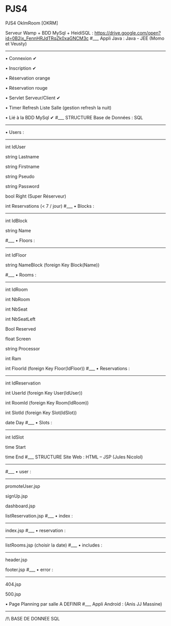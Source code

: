 # PJS4
PJS4 OklmRoom [OKRM]

Serveur Wamp + BDD MySql + HeidiSQL : https://drive.google.com/open?id=0B2jx_FennHRJdTRqZk0xaGNCM3c
#___
Appli Java : Java - JEE (Momo et Veusty)
___
•	Connexion ✔

•	Inscription ✔

•	Réservation orange

•	Réservation rouge

•	Servlet Serveur/Client ✔

•	Timer Refresh Liste Salle (gestion refresh la nuit)

•	Lié à la BDD MySql ✔
#___
STRUCTURE Base de Données : SQL
___
•	Users :
___
int IdUser

string Lastname

string Firstname

string Pseudo

string Password

bool Right (Super Réserveur)

int Reservations  (< 7 / jour)
#___
•	Blocks :
___
int IdBlock

string Name

#___
•	Floors :
___
int IdFloor

string NameBlock (foreign Key Block(Name))

#___
•	Rooms :
___
int IdRoom

int NbRoom

int NbSeat

int NbSeatLeft

Bool Reserved

float Screen

string Processor

int Ram

int FloorId (foreign Key Floor(IdFloor))
#___
•	Reservations :
___
int IdReservation

int UserId (foreign Key User(IdUser))

int RoomId (foreign Key Room(IdRoom))

int SlotId (foreign Key Slot(IdSlot))

date Day
#___
•	Slots :
___
int IdSlot

time Start

time End
#___
STRUCTURE Site Web : HTML – JSP (Jules Nicolol)
___
#___
•	user :
___
promoteUser.jsp

signUp.jsp

dashboard.jsp

listReservation.jsp
#___
•	index :
___
index.jsp
#___
•	reservation :
___
listRooms.jsp (choisir la date)
#___
• includes :
___
header.jsp

footer.jsp
#___
• error :
___
404.jsp

500.jsp

•	Page Planning par salle A DEFINIR
#___
Appli Android : (Anis JJ Massine)
___

/!\ BASE DE DONNEE SQL

